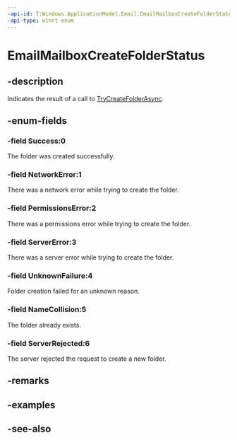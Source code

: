 ```yaml
---
-api-id: T:Windows.ApplicationModel.Email.EmailMailboxCreateFolderStatus
-api-type: winrt enum
---
```


<!-- Enumeration syntax
public enum Windows.ApplicationModel.Email.EmailMailboxCreateFolderStatus : int
-->

# EmailMailboxCreateFolderStatus

## -description
Indicates the result of a call to [TryCreateFolderAsync](emailmailbox_trycreatefolderasync.md).

## -enum-fields
### -field Success:0
The folder was created successfully.

### -field NetworkError:1
There was a network error while trying to create the folder.

### -field PermissionsError:2
There was a permissions error while trying to create the folder.

### -field ServerError:3
There was a server error while trying to create the folder.

### -field UnknownFailure:4
Folder creation failed for an unknown reason.

### -field NameCollision:5
The folder already exists.

### -field ServerRejected:6
The server rejected the request to create a new folder.


## -remarks

## -examples

## -see-also